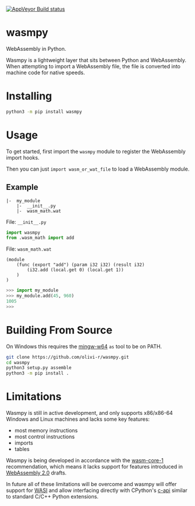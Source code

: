 [![AppVeyor Build status](https://ci.appveyor.com/api/projects/status/6jo7yag38m5ilv6h?svg=true)](https://ci.appveyor.com/project/olivi-r/wasmpy)

# wasmpy
WebAssembly in Python.

Wasmpy is a lightweight layer that sits between Python and WebAssembly. When attempting to import a WebAssembly file, the file is converted into machine code for native speeds.

# Installing
```sh
python3 -m pip install wasmpy
```

# Usage
To get started, first import the `wasmpy` module to register the WebAssembly import hooks.

Then you can just `import wasm_or_wat_file` to load a WebAssembly module.

## Example
```
|-  my_module
    |-  __init__.py
    |-  wasm_math.wat
```

File: `__init__.py`
```python
import wasmpy
from .wasm_math import add
```
File: `wasm_math.wat`
```webassembly
(module
    (func (export "add") (param i32 i32) (result i32)
        (i32.add (local.get 0) (local.get 1))
    )
)
```
```python
>>> import my_module
>>> my_module.add(45, 960)
1005
>>>
```

# Building From Source
On Windows this requires the [mingw-w64](https://www.mingw-w64.org/downloads/) `as` tool to be on PATH.
```sh
git clone https://github.com/olivi-r/wasmpy.git
cd wasmpy
python3 setup.py assemble
python3 -m pip install .
```

# Limitations
Wasmpy is still in active development, and only supports x86/x86-64 Windows and Linux machines and lacks some key features:
- most memory instructions
- most control instructions
- imports
- tables

Wasmpy is being developed in accordance with the [wasm-core-1](https://w3.org/TR/wasm-core-1) recommendation, which means it lacks support for features introduced in [WebAssembly 2.0](https://webassembly.github.io/spec/core) drafts.

In future all of these limitations will be overcome and wasmpy will offer support for [WASI](https://wasi.dev) and allow interfacing directly with CPython's [c-api](https://docs.python.org/3/c-api) similar to standard C/C++ Python extensions.
